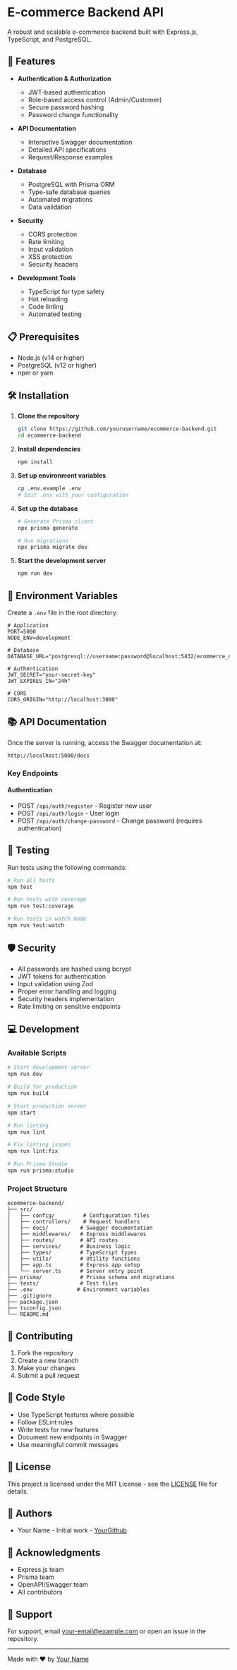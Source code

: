 # E-commerce Backend API

A robust and scalable e-commerce backend built with Express.js, TypeScript, and PostgreSQL.

## 🚀 Features

- **Authentication & Authorization**

  - JWT-based authentication
  - Role-based access control (Admin/Customer)
  - Secure password hashing
  - Password change functionality

- **API Documentation**

  - Interactive Swagger documentation
  - Detailed API specifications
  - Request/Response examples

- **Database**

  - PostgreSQL with Prisma ORM
  - Type-safe database queries
  - Automated migrations
  - Data validation

- **Security**

  - CORS protection
  - Rate limiting
  - Input validation
  - XSS protection
  - Security headers

- **Development Tools**
  - TypeScript for type safety
  - Hot reloading
  - Code linting
  - Automated testing

## 📋 Prerequisites

- Node.js (v14 or higher)
- PostgreSQL (v12 or higher)
- npm or yarn

## 🛠️ Installation

1. **Clone the repository**

   ```bash
   git clone https://github.com/yourusername/ecommerce-backend.git
   cd ecommerce-backend
   ```

2. **Install dependencies**

   ```bash
   npm install
   ```

3. **Set up environment variables**

   ```bash
   cp .env.example .env
   # Edit .env with your configuration
   ```

4. **Set up the database**

   ```bash
   # Generate Prisma client
   npx prisma generate

   # Run migrations
   npx prisma migrate dev
   ```

5. **Start the development server**
   ```bash
   npm run dev
   ```

## 🔧 Environment Variables

Create a `.env` file in the root directory:

```env
# Application
PORT=5000
NODE_ENV=development

# Database
DATABASE_URL="postgresql://username:password@localhost:5432/ecommerce_db"

# Authentication
JWT_SECRET="your-secret-key"
JWT_EXPIRES_IN="24h"

# CORS
CORS_ORIGIN="http://localhost:3000"
```

## 📚 API Documentation

Once the server is running, access the Swagger documentation at:

```
http://localhost:5000/docs
```

### Key Endpoints

#### Authentication

- POST `/api/auth/register` - Register new user
- POST `/api/auth/login` - User login
- POST `/api/auth/change-password` - Change password (requires authentication)

## 🧪 Testing

Run tests using the following commands:

```bash
# Run all tests
npm test

# Run tests with coverage
npm run test:coverage

# Run tests in watch mode
npm run test:watch
```

## 🛡️ Security

- All passwords are hashed using bcrypt
- JWT tokens for authentication
- Input validation using Zod
- Proper error handling and logging
- Security headers implementation
- Rate limiting on sensitive endpoints

## 💻 Development

### Available Scripts

```bash
# Start development server
npm run dev

# Build for production
npm run build

# Start production server
npm start

# Run linting
npm run lint

# Fix linting issues
npm run lint:fix

# Run Prisma Studio
npm run prisma:studio
```

### Project Structure

```
ecommerce-backend/
├── src/
│   ├── config/         # Configuration files
│   ├── controllers/    # Request handlers
│   ├── docs/          # Swagger documentation
│   ├── middlewares/   # Express middlewares
│   ├── routes/        # API routes
│   ├── services/      # Business logic
│   ├── types/         # TypeScript types
│   ├── utils/         # Utility functions
│   ├── app.ts         # Express app setup
│   └── server.ts      # Server entry point
├── prisma/            # Prisma schema and migrations
├── tests/             # Test files
├── .env              # Environment variables
├── .gitignore
├── package.json
├── tsconfig.json
└── README.md
```

## 🤝 Contributing

1. Fork the repository
2. Create a new branch
3. Make your changes
4. Submit a pull request

## 📝 Code Style

- Use TypeScript features where possible
- Follow ESLint rules
- Write tests for new features
- Document new endpoints in Swagger
- Use meaningful commit messages

## 📄 License

This project is licensed under the MIT License - see the [LICENSE](LICENSE) file for details.

## 👥 Authors

- Your Name - Initial work - [YourGithub](https://github.com/yourusername)

## 🙏 Acknowledgments

- Express.js team
- Prisma team
- OpenAPI/Swagger team
- All contributors

## 📧 Support

For support, email your-email@example.com or open an issue in the repository.

---

Made with ❤️ by [Your Name](https://github.com/yourusername)
